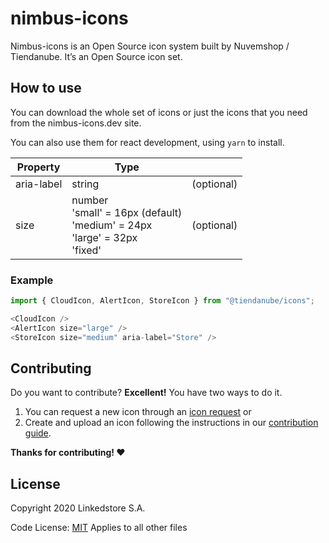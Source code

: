 # nimbus-icons
Nimbus-icons is an Open Source icon system built by Nuvemshop / Tiendanube. It’s an Open Source icon set. 

## How to use
You can download the whole set of icons or just the icons that you need from the nimbus-icons.dev site.

You can also use them for react development, using `yarn` to install.

| Property      | Type          |            |
| ------------- | ------------- | ---------- |
| aria-label | string | (optional) |
| size | number<br/>'small' = 16px (default)<br/>'medium' = 24px<br/>'large' = 32px<br/>'fixed'| (optional) |

### Example
```javascript
import { CloudIcon, AlertIcon, StoreIcon } from "@tiendanube/icons";

<CloudIcon />
<AlertIcon size="large" />
<StoreIcon size="medium" aria-label="Store" />
```

## Contributing
Do you want to contribute? **Excellent!** You have two ways to do it. 
1. You can request a new icon through an [icon request](https://github.com/TiendaNube/nimbus-icons/issues/new?assignees=&labels=&template=icon-request.md&title=%5BIcon+request%5D "Nimbus Icons - Icon request") or 
2. Create and upload an icon following the instructions in our [contribution guide](.github/CONTRIBUTING.md "Nimbus Icons - Contributing").

**Thanks for contributing! :heart:**

## License

Copyright 2020 Linkedstore S.A.

Code License: [MIT](LICENSE) Applies to all other files 
